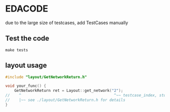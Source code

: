 # EDACODE

due to the large size of testcases, add TestCases manually

## Test the code

```
make tests
```

## layout usage

```cpp
#include "layout/GetNetworkReturn.h"

void your_func() {
    GetNetworkReturn ret = Layout::get_network("2");
//    ^                                         ^~~ testcase_index, std::string
//    |~~ see ./layout/GetNetworkReturn.h for details
}
```
